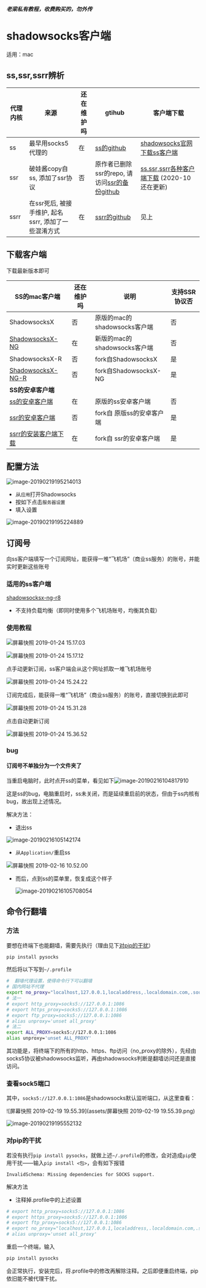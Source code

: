 ***老梁私有教程，收费购买的，勿外传***

# shadowsocks客户端

适用：mac

## ss,ssr,ssrr辨析

| 代理内核 | 来源                                                | 还在维护吗 | gtihub                                                       | 客户端下载                                                   |
| -------- | --------------------------------------------------- | ---------- | ------------------------------------------------------------ | ------------------------------------------------------------ |
| ss       | 最早用socks5代理的                                  | 在         | [ss的github](https://github.com/shadowsocks)                 | [shadowsocks官网下载ss客户端](https://shadowsocks.org/en/download/clients.html) |
| ssr      | 破娃酱copy自ss, 添加了ssr协议                       | 否         | 原作者已删除ssr的repo, 请访问[ssr的备份github](https://github.com/shadowsocksr-rm/shadowsocksr) | [ss.ssr,ssrr各种客户端下载](https://github.com/xcxnig/ssr-download) (2020-10还在更新) |
| ssrr     | 在ssr死后, 被接手维护, 起名ssrr, 添加了一些混淆方式 | 在         | [ssrr的github](https://github.com/shadowsocksrr)             | 见上                                                         |

## 下载客户端

下载最新版本即可

| SS的mac客户端                                                | 还在维护吗 | 说明                         | 支持SSR协议否 |
| ------------------------------------------------------------ | ---------- | ---------------------------- | ------------- |
| ShadowsocksX                                                 | 否         | 原版的mac的shadowsocks客户端 | 否            |
| [ShadowsocksX-NG](https://github.com/shadowsocks/ShadowsocksX-NG/releases) | 在         | 新版的mac的shadowsocks客户端 | 否            |
| ShadowsocksX-R                                               | 否         | fork自ShadowsocksX           | 是            |
| [ShadowsocksX-NG-R](https://github.com/qinyuhang/ShadowsocksX-NG-R/releases/) | 否         | fork自ShadowsocksX-NG        | 是            |
| **SS的安卓客户端**                                           |            |                              |               |
| [ss的安卓客户端](https://github.com/shadowsocks/shadowsocks-android) | 在         | 原版的ss安卓客户端           | 否            |
| [ssr的安卓客户端](https://github.com/shadowsocksr-rm/shadowsocksr-android) | 否         | fork自 原版ss的安卓客户端    | 是            |
| [ssrr的安装客户端下载](https://github.com/shadowsocksrr/shadowsocksr-android) | 在         | fork自 ssr的安卓客户端       | 是            |

## 配置方法

![image-20190219195214013](assets/image-20190219195214013.png)

* 从`应用`打开Shadowsocks
* 按如下点击`服务器设置`
* 填入设置

![image-20190219195224889](assets/image-20190219195224889.png)

## 订阅号

向ss客户端填写一个订阅网址，能获得一堆“飞机场”（商业ss服务）的账号，并能实时更新这些账号

### 适用的ss客户端

[shadowsocksx-ng-r8](https://github.com/qinyuhang/ShadowsocksX-NG-R/releases)

- 不支持负载均衡（即同时使用多个飞机场账号，均衡其负载）

### 使用教程

![屏幕快照 2019-01-24 15.17.03](assets/%E5%B1%8F%E5%B9%95%E5%BF%AB%E7%85%A7%202019-01-24%2015.17.03.png)

![屏幕快照 2019-01-24 15.17.12](assets/%E5%B1%8F%E5%B9%95%E5%BF%AB%E7%85%A7%202019-01-24%2015.17.12.png)

点手动更新订阅，ss客户端会从这个网址抓取一堆飞机场账号

![屏幕快照 2019-01-24 15.24.22](assets/%E5%B1%8F%E5%B9%95%E5%BF%AB%E7%85%A7%202019-01-24%2015.24.22-8315028.png)

订阅完成后，能获得一堆“飞机场”（商业ss服务）的账号，直接切换到此即可

![屏幕快照 2019-01-24 15.31.28](assets/%E5%B1%8F%E5%B9%95%E5%BF%AB%E7%85%A7%202019-01-24%2015.31.28.png)

点击自动更新订阅

![屏幕快照 2019-01-24 15.36.52](assets/%E5%B1%8F%E5%B9%95%E5%BF%AB%E7%85%A7%202019-01-24%2015.36.52.png)

### bug

#### 订阅号不单独分为一个文件夹了

当重启电脑时，此时点开ss的菜单，看见如下![image-20190216104817910](assets/image-20190216104817910.png)

这是ss的bug，电脑重启时，ss未关闭，而是延续重启前的状态，但由于ss内核有bug，故出现上述情况。

解决方法：

- 退出ss

![image-20190216105142174](assets/image-20190216105142174.png)

- 从`Application/`重启ss

![屏幕快照 2019-02-16 10.52.00](assets/%E5%B1%8F%E5%B9%95%E5%BF%AB%E7%85%A7%202019-02-16%2010.52.00.png)

- 而后，点到ss的菜单里，恢复成这个样子

    ![image-20190216105708054](assets/image-20190216105708054.png)




## 命令行翻墙

### 方法

要想在终端下也能翻墙，需要先执行（理由见下[对pip的干扰](#对pip的干扰)）

```bash
pip install pysocks
```

然后将以下写到`~/.profile`

```bash
#  翻墙代理设置，使得命令行下可以翻墙
# 国内网站不代理
export no_proxy="localhost,127.0.0.1,localaddress,.localdomain.com,.souche.com"
# 法一
# export http_proxy=socks5://127.0.0.1:1086
# export https_proxy=socks5://127.0.0.1:1086
# export ftp_proxy=socks5://127.0.0.1:1086
# alias unproxy='unset all_proxy'
# 法二
export ALL_PROXY=socks5://127.0.0.1:1086
alias unproxy='unset ALL_PROXY'
```

其功能是，将终端下的所有的http、https、ftp访问（no_proxy的除外），先经由socks5协议被shadowsocks监听，再由shadowsocks判断是翻墙访问还是直接访问。

### 查看sock5端口

其中，`socks5://127.0.0.1:1086`是shadowsocks默认监听端口，从这里查看：

![屏幕快照 2019-02-19 19.55.39](assets/屏幕快照 2019-02-19 19.55.39.png)

![image-20190219195552132](assets/image-20190219195552132.png)

### 对pip的干扰

若没有执行`pip install pysocks`，就做上述`~/.profile`的修改，会对造成`pip`使用干扰——输入`pip install <包>`，会有如下报错

```
InvalidSchema: Missing dependencies for SOCKS support.
```

解决方法

* 注释掉.profile中的上述设置

```bash
# export http_proxy=socks5://127.0.0.1:1086
# export https_proxy=socks5://127.0.0.1:1086
# export ftp_proxy=socks5://127.0.0.1:1086
# export no_proxy="localhost,127.0.0.1,localaddress,.localdomain.com,.souche.com"
# alias unproxy='unset all_proxy'
```

重启一个终端，输入

```bash
pip install pysocks
```

会正常执行，安装完后，将.profile中的修改再解除注释。之后即便重启终端，pip依旧能不被代理干扰。

